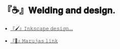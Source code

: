 # 『☕』𝐖𝐞𝐥𝐝𝐢𝐧𝐠 𝐚𝐧𝐝 𝐝𝐞𝐬𝐢𝐠𝐧. 

* [『🖌️』𝙸𝚗𝚔𝚜𝚌𝚊𝚙𝚎 𝚍𝚎𝚜𝚒𝚐𝚗...](https://github.com/chechiliaa/Soldadura-y-dise-o/blob/main/inkscape.md#inkscape-y-apuntes)

* [『👀』𝙼𝚊𝚛𝚞𝚓𝚊𝚜 𝚕𝚒𝚗𝚔](https://github.com/d-prieto/Inkscape-fresado-y-soldadura#repositorios-de-alumnos)
